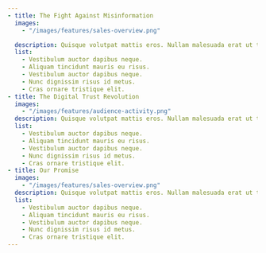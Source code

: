 ```yaml
---
- title: The Fight Against Misinformation
  images:
    - "/images/features/sales-overview.png"

  description: Quisque volutpat mattis eros. Nullam malesuada erat ut turpis. Suspendisse urna nibh viverra non semper suscipit posuere a pede.
  list:
    - Vestibulum auctor dapibus neque.
    - Aliquam tincidunt mauris eu risus.
    - Vestibulum auctor dapibus neque.
    - Nunc dignissim risus id metus.
    - Cras ornare tristique elit.
- title: The Digital Trust Revolution
  images:
    - "/images/features/audience-activity.png"
  description: Quisque volutpat mattis eros. Nullam malesuada erat ut turpis. Suspendisse urna nibh viverra non semper suscipit posuere a pede.
  list:
    - Vestibulum auctor dapibus neque.
    - Aliquam tincidunt mauris eu risus.
    - Vestibulum auctor dapibus neque.
    - Nunc dignissim risus id metus.
    - Cras ornare tristique elit.
- title: Our Promise
  images:
    - "/images/features/sales-overview.png"
  description: Quisque volutpat mattis eros. Nullam malesuada erat ut turpis. Suspendisse urna nibh viverra non semper suscipit posuere a pede.
  list:
    - Vestibulum auctor dapibus neque.
    - Aliquam tincidunt mauris eu risus.
    - Vestibulum auctor dapibus neque.
    - Nunc dignissim risus id metus.
    - Cras ornare tristique elit.
---
```

